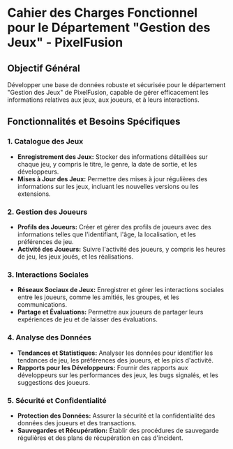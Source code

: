 # Cahier des Charges Fonctionnel pour le Département "Gestion des Jeux" - PixelFusion

## Objectif Général
Développer une base de données robuste et sécurisée pour le département "Gestion des Jeux" de PixelFusion, capable de gérer efficacement les informations relatives aux jeux, aux joueurs, et à leurs interactions.

## Fonctionnalités et Besoins Spécifiques

### 1. Catalogue des Jeux
- **Enregistrement des Jeux:** Stocker des informations détaillées sur chaque jeu, y compris le titre, le genre, la date de sortie, et les développeurs.
- **Mises à Jour des Jeux:** Permettre des mises à jour régulières des informations sur les jeux, incluant les nouvelles versions ou les extensions.

### 2. Gestion des Joueurs
- **Profils des Joueurs:** Créer et gérer des profils de joueurs avec des informations telles que l'identifiant, l'âge, la localisation, et les préférences de jeu.
- **Activité des Joueurs:** Suivre l'activité des joueurs, y compris les heures de jeu, les jeux joués, et les réalisations.

### 3. Interactions Sociales
- **Réseaux Sociaux de Jeux:** Enregistrer et gérer les interactions sociales entre les joueurs, comme les amitiés, les groupes, et les communications.
- **Partage et Évaluations:** Permettre aux joueurs de partager leurs expériences de jeu et de laisser des évaluations.

### 4. Analyse des Données
- **Tendances et Statistiques:** Analyser les données pour identifier les tendances de jeu, les préférences des joueurs, et les pics d'activité.
- **Rapports pour les Développeurs:** Fournir des rapports aux développeurs sur les performances des jeux, les bugs signalés, et les suggestions des joueurs.

### 5. Sécurité et Confidentialité
- **Protection des Données:** Assurer la sécurité et la confidentialité des données des joueurs et des transactions.
- **Sauvegardes et Récupération:** Établir des procédures de sauvegarde régulières et des plans de récupération en cas d'incident.